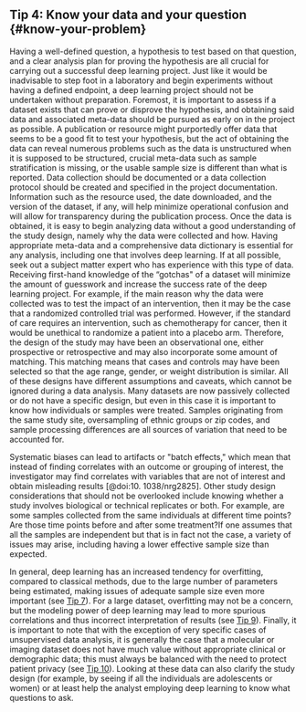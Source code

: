 ## Tip 4: Know your data and your question {#know-your-problem}

Having a well-defined question, a hypothesis to test based on that question, and a clear analysis plan for proving the hypothesis are all crucial for carrying out a successful deep learning project.
Just like it would be inadvisable to step foot in a laboratory and begin experiments without having a defined endpoint, a deep learning project should not be undertaken without preparation.
Foremost, it is important to assess if a dataset exists that can prove or disprove the hypothesis, and obtaining said data and associated meta-data should be pursued as early on in the project as possible.
A publication or resource might purportedly offer data that seems to be a good fit to test your hypothesis, but the act of obtaining the data can reveal numerous problems such as the data is unstructured when it is supposed to be structured, crucial meta-data such as sample stratification is missing, or the usable sample size is different than what is reported.
Data collection should be documented or a data collection protocol should be created and specified in the project documentation.
Information such as the resource used, the date downloaded, and the version of the dataset, if any, will help minimize operational confusion and will allow for transparency during the publication process.
Once the data is obtained, it is easy to begin analyzing data without a good understanding of the study design, namely why the data were collected and how.
Having appropriate meta-data and a comprehensive data dictionary is essential for any analysis, including one that involves deep learning.
If at all possible, seek out a subject matter expert who has experience with this type of data.
Receiving first-hand knowledge of the “gotchas" of a dataset will minimize the amount of guesswork and increase  the success rate of the deep learning project.
For example, if the main reason why the data were collected was to test the impact of an intervention, then it may be the case that a randomized controlled trial was performed.
However, if the standard of care requires an intervention, such as chemotherapy for cancer, then it would be unethical to randomize a patient into a placebo arm.
Therefore, the design of the study may have been an observational one, either prospective or retrospective and may also incorporate some amount of matching.
This matching means that cases and controls may have been selected so that the age range, gender, or weight distribution is similar.
All of these designs have different assumptions and caveats, which cannot be ignored during a data analysis.
Many datasets are now passively collected or do not have a specific design, but even in this case it is important to know how individuals or samples were treated.
Samples originating from the same study site, oversampling of ethnic groups or zip codes, and sample processing differences are all sources of variation that need to be accounted for.

Systematic biases can lead to artifacts or "batch effects," which mean that instead of finding correlates with an outcome or grouping of interest, the investigator may find correlates with variables that are not of interest and obtain misleading results [@doi:10.
1038/nrg2825].
Other study design considerations that should not be overlooked include knowing whether a study involves biological or technical replicates or both.
For example, are some samples collected from the same individuals at different time points? Are those time points before and after some treatment?If one assumes that all the samples are independent but that is in fact not the case, a variety of issues may arise, including having a lower effective sample size than expected.

In general, deep learning has an increased tendency for overfitting, compared to classical methods, due to the large number of parameters being estimated, making issues of adequate sample size even more important (see [Tip 7](#overfitting)).
For a large dataset, overfitting may not be a concern, but the modeling power of deep learning may lead to more spurious correlations and thus incorrect interpretation of results (see [Tip 9](#interpretation)).
Finally, it is important to note that with the exception of very specific cases of unsupervised data analysis, it is generally the case that a molecular or imaging dataset does not have much value without appropriate clinical or demographic data; this must always be balanced with the need to protect patient privacy (see [Tip 10](#privacy)).
Looking at these data can also clarify the study design (for example, by seeing if all the individuals are adolescents or women) or at least help the analyst employing deep learning to know what questions to ask.
